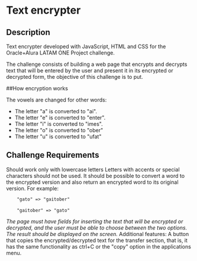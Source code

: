 # Text encrypter

## Description
Text encrypter developed with JavaScript, HTML and CSS for the Oracle+Alura LATAM ONE Project challenge.

The challenge consists of building a web page that encrypts and decrypts text that will be entered by the user and present it in its encrypted or decrypted form, the objective of this challenge is to put.

##How encryption works

The vowels are changed for other words:

- The letter "a" is converted to "ai".
- The letter "e" is converted to "enter".
- The letter "i" is converted to "imes".
- The letter "o" is converted to "ober"
- The letter "u" is converted to "ufat"

## Challenge Requirements
 
Should work only with lowercase letters
Letters with accents or special characters should not be used.
It should be possible to convert a word to the encrypted version and also return an encrypted word to its original version.
For example:

```html
	"gato" => "gaitober"
	
	"gaitober" => "gato"
```
_The page must have fields for inserting the text that will be encrypted or decrypted, and the user must be able to choose between the two options.
The result should be displayed on the screen._
Additional features:
A button that copies the encrypted/decrypted text for the transfer section, that is, it has the same functionality as ctrl+C or the "copy" option in the applications menu.
